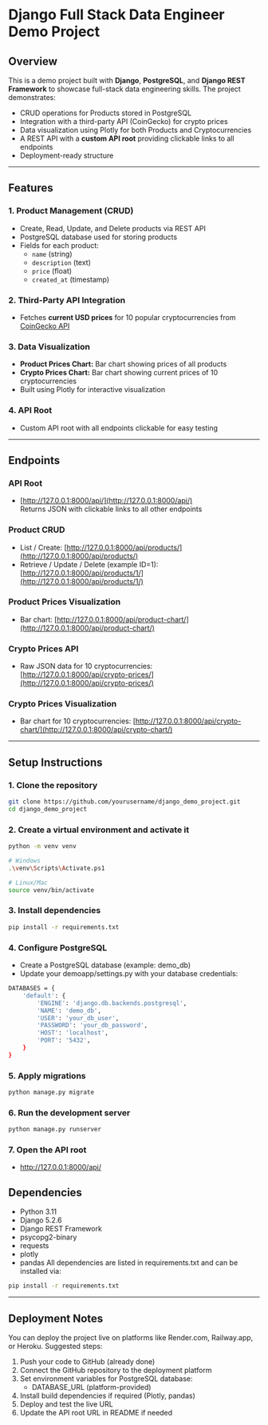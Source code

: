 # Django Full Stack Data Engineer Demo Project

## Overview
This is a demo project built with **Django**, **PostgreSQL**, and **Django REST Framework** to showcase full-stack data engineering skills. The project demonstrates:

- CRUD operations for Products stored in PostgreSQL
- Integration with a third-party API (CoinGecko) for crypto prices
- Data visualization using Plotly for both Products and Cryptocurrencies
- A REST API with a **custom API root** providing clickable links to all endpoints
- Deployment-ready structure

---

## Features

### 1. Product Management (CRUD)
- Create, Read, Update, and Delete products via REST API
- PostgreSQL database used for storing products
- Fields for each product:
  - `name` (string)
  - `description` (text)
  - `price` (float)
  - `created_at` (timestamp)

### 2. Third-Party API Integration
- Fetches **current USD prices** for 10 popular cryptocurrencies from [CoinGecko API](https://www.coingecko.com/en/api)

### 3. Data Visualization
- **Product Prices Chart:** Bar chart showing prices of all products
- **Crypto Prices Chart:** Bar chart showing current prices of 10 cryptocurrencies
- Built using Plotly for interactive visualization

### 4. API Root
- Custom API root with all endpoints clickable for easy testing

---

## Endpoints

### API Root
- [http://127.0.0.1:8000/api/](http://127.0.0.1:8000/api/)  
Returns JSON with clickable links to all other endpoints

### Product CRUD
- List / Create: [http://127.0.0.1:8000/api/products/](http://127.0.0.1:8000/api/products/)  
- Retrieve / Update / Delete (example ID=1): [http://127.0.0.1:8000/api/products/1/](http://127.0.0.1:8000/api/products/1/)

### Product Prices Visualization
- Bar chart: [http://127.0.0.1:8000/api/product-chart/](http://127.0.0.1:8000/api/product-chart/)

### Crypto Prices API
- Raw JSON data for 10 cryptocurrencies: [http://127.0.0.1:8000/api/crypto-prices/](http://127.0.0.1:8000/api/crypto-prices/)

### Crypto Prices Visualization
- Bar chart for 10 cryptocurrencies: [http://127.0.0.1:8000/api/crypto-chart/](http://127.0.0.1:8000/api/crypto-chart/)

---

## Setup Instructions

### 1. Clone the repository
```bash
git clone https://github.com/yourusername/django_demo_project.git
cd django_demo_project
```

### 2. Create a virtual environment and activate it
```bash
python -m venv venv

# Windows
.\venv\Scripts\Activate.ps1

# Linux/Mac
source venv/bin/activate
```

### 3. Install dependencies
```bash
pip install -r requirements.txt
```

### 4. Configure PostgreSQL
- Create a PostgreSQL database (example: demo_db)
- Update your demoapp/settings.py with your database credentials:
```bash
DATABASES = {
    'default': {
        'ENGINE': 'django.db.backends.postgresql',
        'NAME': 'demo_db',
        'USER': 'your_db_user',
        'PASSWORD': 'your_db_password',
        'HOST': 'localhost',
        'PORT': '5432',
    }
}
```

### 5. Apply migrations
```bash
python manage.py migrate
```

### 6. Run the development server
```bash
python manage.py runserver
```

### 7. Open the API root
- http://127.0.0.1:8000/api/

## Dependencies
- Python 3.11
- Django 5.2.6
- Django REST Framework
- psycopg2-binary
- requests
- plotly
- pandas
All dependencies are listed in requirements.txt and can be installed via:
```bash
pip install -r requirements.txt
```

--- 

## Deployment Notes
You can deploy the project live on platforms like Render.com, Railway.app, or Heroku. Suggested steps:
1. Push your code to GitHub (already done)
2. Connect the GitHub repository to the deployment platform
3. Set environment variables for PostgreSQL database:
   - DATABASE_URL (platform-provided)
4. Install build dependencies if required (Plotly, pandas)
5. Deploy and test the live URL
6. Update the API root URL in README if needed
